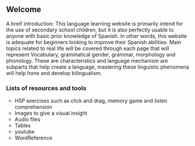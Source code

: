 <h2>Welcome</h2>

<p>A breif introduction: This language learning website is primarily intend for the use of secondary school children, but it is also perfectly usable to anyone with basic prior knowledge of Spanish. In other words, this website is adequate for beginners looking to improve their Spanish abilities. Main topics related to real life will be covered through each page that will represent Vocabulary, grammatical gender, grammar, morphology and phonology. These are characteristics and language mechanism are subparts that help create a language, mastering these linguistic phenomena will help hone and develop bilingualism.</p>

<h3>Lists of resources and tools</h3>

<ul style="list-style-type:circle">
  <li>H5P exercises such as click and drag, memory game and listen comprehension</li>
  <li>Images to give a visual insight</li>
  <li>Audio files</li>
  <li>Tables</li>
  <li>youtube</li>
  <li>WordReference</li>
</ul>  

</body>
</html>


